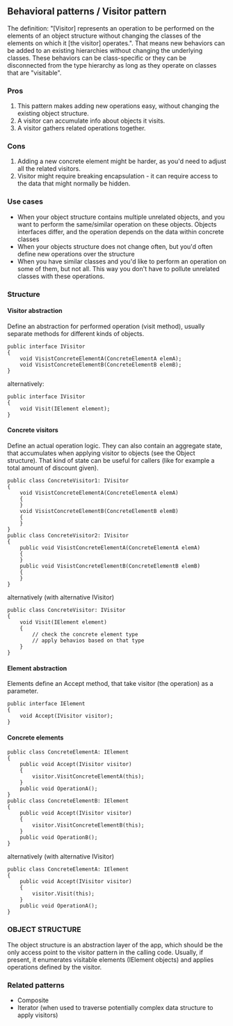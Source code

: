 ## Behavioral patterns / Visitor pattern

The definition: "[Visitor] represents an operation to be performed on the elements of an object structure without changing the classes of the elements on which it [the visitor] operates.".
That means new behaviors can be added to an existing hierarchies without changing the underlying classes. 
These behaviors can be class-specific or they can be disconnected from the type hierarchy as long as they operate on classes that are "visitable".

### Pros
1. This pattern makes adding new operations easy, without changing the existing object structure.
2. A visitor can accumulate info about objects it visits.
3. A visitor gathers related operations together.

### Cons
1. Adding a new concrete element might be harder, as you'd need to adjust all the related visitors.
2. Visitor might require breaking encapsulation - it can require access to the data that might normally be hidden. 

### Use cases
- When your object structure contains multiple unrelated objects, and you want to perform the same/similar operation on these objects. Objects interfaces differ, and the operation depends on the data within concrete classes
- When your objects structure does not change often, but you'd often define new operations over the structure
- When you have similar classes and you'd like to perform an operation on some of them, but not all. This way you don't have to pollute unrelated classes with these operations.

### Structure
#### Visitor abstraction
Define an abstraction for performed operation (visit method), usually separate methods for different kinds of objects.
```
public interface IVisitor
{
    void VisistConcreteElementA(ConcreteElementA elemA);
    void VisistConcreteElementB(ConcreteElementB elemB);
}
```
alternatively:
```
public interface IVisitor
{
    void Visit(IElement element);
}
```
#### Concrete visitors
Define an actual operation logic. They can also contain an aggregate state, that accumulates when applying visitor to objects (see the Object structure). That kind of state can be useful for callers (like for example a total amount of discount given).
```
public class ConcreteVisitor1: IVisitor
{
    void VisistConcreteElementA(ConcreteElementA elemA)
    {
    }
    void VisistConcreteElementB(ConcreteElementB elemB)
    {
    }
}
public class ConcreteVisitor2: IVisitor
{
    public void VisistConcreteElementA(ConcreteElementA elemA)
    {
    }
    public void VisistConcreteElementB(ConcreteElementB elemB)
    {
    }
}
```
alternatively (with alternative IVisitor)
````
public class ConcreteVisitor: IVisitor
{
    void Visit(IElement element)
    {
        // check the concrete element type
        // apply behavios based on that type 
    }
}
````
#### Element abstraction
Elements define an Accept method, that take visitor (the operation) as a parameter.
```
public interface IElement
{
    void Accept(IVisitor visitor);
}
```
#### Concrete elements
```
public class ConcreteElementA: IElement
{
    public void Accept(IVisitor visitor)
    {
        visitor.VisitConcreteElementA(this);
    }
    public void OperationA();
}
public class ConcreteElementB: IElement
{
    public void Accept(IVisitor visitor)
    {
        visitor.VisitConcreteElementB(this);
    }
    public void OperationB();
}
```
alternatively (with alternative IVisitor)
````
public class ConcreteElementA: IElement
{
    public void Accept(IVisitor visitor)
    {
        visitor.Visit(this);
    }
    public void OperationA();
}
````
### OBJECT STRUCTURE
The object structure is an abstraction layer of the app, which should be the only access point to the visitor pattern in the calling code. Usually, if present, it enumerates visitable elements (IElement objects) and applies operations defined by the visitor.

### Related patterns
- Composite
- Iterator (when used to traverse potentially complex data structure to apply visitors)
